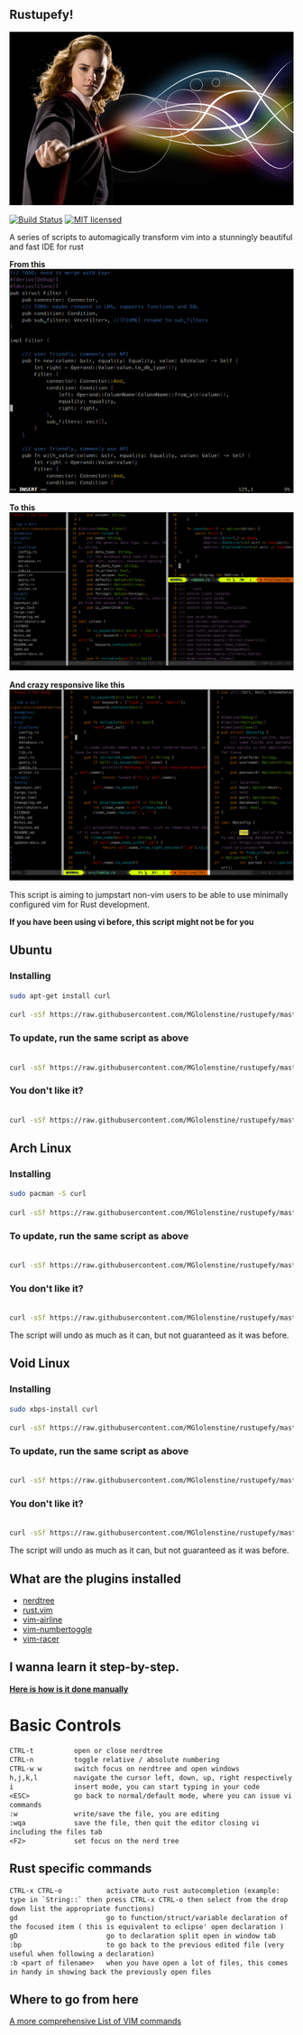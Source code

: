 ## Rustupefy!
![stupefy](https://raw.githubusercontent.com/MGlolenstine/rustupefy/master/reference/stupefy2.jpg)

[![Build Status](https://api.travis-ci.org/ivanceras/rustupefy.svg)](https://travis-ci.org/ivanceras/rustupefy)
[![MIT licensed](https://img.shields.io/badge/license-MIT-blue.svg)](./LICENSE)

A series of scripts to automagically transform vim into a stunningly beautiful and fast IDE for rust

**From this**
![simple vim](https://raw.githubusercontent.com/MGlolenstine/rustupefy/master/assets/bare_vim.png)

**To this**
![installed](https://raw.githubusercontent.com/MGlolenstine/rustupefy/master/assets/vim_complete.png)

**And crazy responsive like this**
![action](https://raw.githubusercontent.com/MGlolenstine/rustupefy/master/assets/vim_action.gif)

This script is aiming to jumpstart non-vim users to be able to use minimally configured vim for Rust development.

**If you have been using vi before, this script might not be for you**

## Ubuntu
### Installing

```sh
sudo apt-get install curl

curl -sSf https://raw.githubusercontent.com/MGlolenstine/rustupefy/master/ubuntu/setup.sh | sh

```

### To update, run the same script as above

```sh

curl -sSf https://raw.githubusercontent.com/MGlolenstine/rustupefy/master/ubuntu/setup.sh | sh

```

### You don't like it?

```sh

curl -sSf https://raw.githubusercontent.com/MGlolenstine/rustupefy/master/ubuntu/uninstall.sh | sh

```

## Arch Linux
### Installing

```sh
sudo pacman -S curl

curl -sSf https://raw.githubusercontent.com/MGlolenstine/rustupefy/master/arch/setup.sh | sh

```

### To update, run the same script as above

```sh

curl -sSf https://raw.githubusercontent.com/MGlolenstine/rustupefy/master/arch/setup.sh | sh

```

### You don't like it?

```sh

curl -sSf https://raw.githubusercontent.com/MGlolenstine/rustupefy/master/arch/uninstall.sh | sh

```

The script will undo as much as it can, but not guaranteed as it was before.

## Void Linux
### Installing

```sh
sudo xbps-install curl

curl -sSf https://raw.githubusercontent.com/MGlolenstine/rustupefy/master/void/setup.sh | sh

```

### To update, run the same script as above

```sh

curl -sSf https://raw.githubusercontent.com/MGlolenstine/rustupefy/master/void/setup.sh | sh

```

### You don't like it?

```sh

curl -sSf https://raw.githubusercontent.com/MGlolenstine/rustupefy/master/void/uninstall.sh | sh

```

The script will undo as much as it can, but not guaranteed as it was before.


## What are the plugins installed
- [nerdtree](https://github.com/scrooloose/nerdtree)
- [rust.vim](https://github.com/rust-lang/rust.vim)
- [vim-airline](https://github.com/bling/vim-airline)
- [vim-numbertoggle](https://github.com/jeffkreeftmeijer/vim-numbertoggle)
- [vim-racer](https://github.com/racer-rust/vim-racer)

## I wanna learn it step-by-step.

**[Here is how is it done manually](https://github.com/ivanceras/rust-vim-setup)**



# Basic Controls
	CTRL-t          open or close nerdtree
	CTRL-n          toggle relative / absolute numbering
	CTRL-w w        switch focus on nerdtree and open windows
	h,j,k,l         navigate the cursor left, down, up, right respectively
	i               insert mode, you can start typing in your code
	<ESC>           go back to normal/default mode, where you can issue vi commands
	:w              write/save the file, you are editing
	:wqa            save the file, then quit the editor closing vi including the files tab
	<F2>            set focus on the nerd tree

## Rust specific commands
	CTRL-x CTRL-o           activate auto rust autocompletion (example: type in `String::` then press CTRL-x CTRL-o then select from the drop down list the appropriate functions)
	gd                      go to function/struct/variable declaration of the focused item ( this is equivalent to eclipse' open declaration )
	gD                      go to declaration split open in window tab
	:bp                     to go back to the previous edited file (very useful when following a declaration)
	:b <part of filename>   when you have open a lot of files, this comes in handy in showing back the previously open files

## Where to go from here

[A more comprehensive List of VIM commands](https://github.com/ivanceras/rust-vim-setup/blob/master/VIM_Notes.md)


